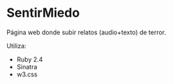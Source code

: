 # SentirMiedo
Página web donde subir relatos (audio+texto) de terror.

Utiliza:
- Ruby 2.4
- Sinatra
- w3.css